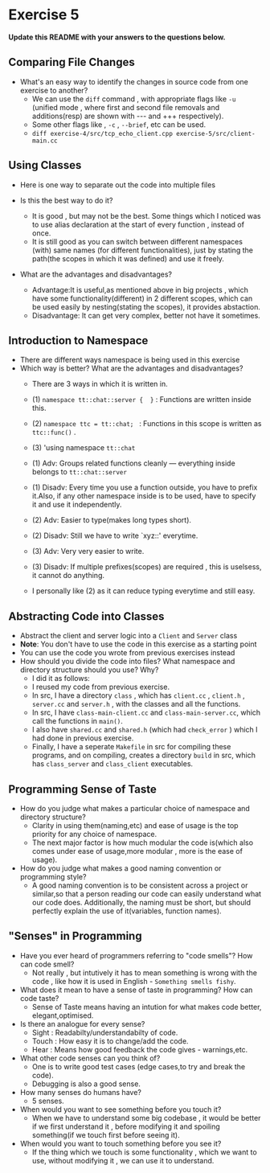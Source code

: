 # Exercise 5

**Update this README with your answers to the questions below.**

## Comparing File Changes

- What's an easy way to identify the changes in source code from one exercise
  to another?
    - We can use the `diff` command , with appropriate flags like `-u` (unified mode , where first and second file removals and additions(resp) are shown with --- and +++ respectively).
    - Some other flags like , `-c` , `--brief`, etc can be used.
    - `diff exercise-4/src/tcp_echo_client.cpp exercise-5/src/client-main.cc`
## Using Classes

- Here is one way to separate out the code into multiple files
- Is this the best way to do it? 
  - It is good , but may not be the best. Some things which I noticed was to use alias declaration at the start of every function , instead of once.
  - It is still good as you can switch between different namespaces (with) same names (for different functionalities), just by stating the path(the scopes in which it was defined) and use it freely.
  
- What are the advantages and disadvantages?
  - Advantage:It is useful,as mentioned above in big projects , which have some functionality(different) in 2 different scopes, which can be used easily by nesting(stating the scopes), it provides abstaction.
  - Disadvantage: It can get very complex, better not have it sometimes.

## Introduction to Namespace

- There are different ways namespace is being used in this exercise
- Which way is better? What are the advantages and disadvantages?
   - There are 3 ways in which it is written in.
    - (1) `namespace tt::chat::server {  }` : Functions are written inside this.
   
    - (2)  `namespace ttc = tt::chat; ` : Functions in this scope is written as `ttc::func()` . 
    - (3) 'using namespace `tt::chat` 

    - (1) Adv: Groups related functions cleanly — everything inside belongs to `tt::chat::server`
    - (1) Disadv: Every time you use a function outside, you have to prefix it.Also, if any other namespace inside is to be used, have to specify it and use it independently.
    - (2) Adv: Easier to type(makes long types short).
    - (2) Disadv: Still we have to write `xyz::' everytime.
    - (3) Adv: Very very easier to write.
    - (3) Disadv: If multiple prefixes(scopes) are required , this is uselsess, it cannot do anything.

    - I personally like (2) as it can reduce typing everytime and still easy.

## Abstracting Code into Classes

- Abstract the client and server logic into a `Client` and `Server` class
- **Note**: You don't have to use the code in this exercise as a starting point
- You can use the code you wrote from previous exercises instead
- How should you divide the code into files? What namespace and directory structure should you use? Why?
  - I did it as follows:
  - I reused my code from previous exercise.
  - In src, I have a directory `class` , which has `client.cc` , `client.h` , `server.cc` and  `server.h` , with the classes and all the functions.
  - In src, I have `class-main-client.cc` and `class-main-server.cc`, which call the functions in `main()`.
  - I also have `shared.cc` and `shared.h` (which had `check_error` ) which I had done in previous exercise.
  - Finally, I have a seperate `Makefile` in src for compiling these programs, and on compiling, creates a directory `build` in src, which has `class_server` and `class_client` executables. 


## Programming Sense of Taste

- How do you judge what makes a particular choice of namespace and directory
  structure?
   - Clarity in using them(naming,etc) and ease of usage is the top priority for any choice of namespace. 
   - The next major factor is how much modular the code is(which also comes under ease of usage,more modular , more is the ease of usage).
- How do you judge what makes a good naming convention or programming style?
  - A good naming convention is to be consistent across a project or similar,so that a person reading our code can easily understand what our code does. Additionally, the naming must be short, but should perfectly explain the use of it(variables, function names).

## "Senses" in Programming

- Have you ever heard of programmers referring to "code smells"? How can code
  smell?
   - Not really , but intutively it has to mean something is wrong with the code , like how it is used in English - `Something smells fishy`.
- What does it mean to have a sense of taste in programming? How can code
  taste?
    - Sense of Taste means having an intution for what makes code better, elegant,optimised.
- Is there an analogue for every sense?
  - Sight : Readabilty/understandabilty  of code.
  - Touch : How easy it is to change/add the code.
  - Hear : Means how good feedback the code gives - warnings,etc.
- What other code senses can you think of?
  - One is to write good test cases (edge cases,to try and break the code).
  - Debugging is also a good sense.
- How many senses do humans have?
  - 5 senses.
- When would you want to see something before you touch it?
  - When we have to understand some big codebase , it would be better if we first understand it , before modifying it and spoiling something(if we touch first before seeing it).
- When would you want to touch something before you see it?
  - If the thing which we touch is some functionality , which we want to use, without modifying it , we can use it to understand.